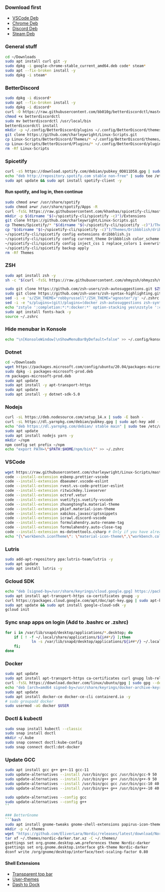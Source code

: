 
### Download first
* [VSCode Deb](https://code.visualstudio.com/docs/?dv=linux64_deb)
* [Chrome Deb](https://dl.google.com/linux/direct/google-chrome-stable_current_amd64.deb)
* [Discord Deb](https://discord.com/api/download?platform=linux&format=deb)
* [Steam Deb](https://cdn.akamai.steamstatic.com/client/installer/steam.deb)

### General stuff
```bash
cd ~/Downloads
sudo apt install curl git -y
sudo dpkg -i google-chrome-stable_current_amd64.deb code* steam*
sudo apt --fix-broken install -y
sudo dpkg -i steam*
```

### BetterDiscord
```bash
sudo dpkg -i discord*
sudo apt --fix-broken install -y
sudo dpkg -i discord*
curl -O https://raw.githubusercontent.com/bb010g/betterdiscordctl/master/betterdiscordctl
chmod +x betterdiscordctl
sudo mv betterdiscordctl /usr/local/bin
betterdiscordctl install
mkdir -p ~/.config/BetterDiscord/plugins ~/.config/BetterDiscord/themes
git clone https://github.com/charleywright/Linux-Scripts.git
cp Linux-Scripts/BetterDiscord/Themes/* ~/.config/BetterDiscord/themes/
cp Linux-Scripts/BetterDiscord/Plugins/* ~/.config/BetterDiscord/plugins/
rm -Rf Linux-Scripts
```

### Spicetify
```bash
curl -sS https://download.spotify.com/debian/pubkey_0D811D58.gpg | sudo apt-key add -
echo "deb http://repository.spotify.com stable non-free" | sudo tee /etc/apt/sources.list.d/spotify.list
sudo apt update && sudo apt install spotify-client -y
```
#### Run spotify, and log in, then continue
```bash
sudo chmod a+wr /usr/share/spotify
sudo chmod a+wr /usr/share/spotify/Apps -R
curl -fsSL https://raw.githubusercontent.com/khanhas/spicetify-cli/master/install.sh | sh
mkdir -p $(dirname "$(~/spicetify-cli/spicetify -c)")/Extensions
git clone https://github.com/charleywright/Linux-Scripts.git
cp Themes/Spicetify/* "$(dirname "$(~/spicetify-cli/spicetify -c)")/Themes" -r
cp "$(dirname "$(~/spicetify-cli/spicetify -c)")/Themes/Dribbblish/dribbblish.js" "$(dirname "$(~/spicetify-cli/spicetify -c)")/Extensions"
~/spicetify-cli/spicetify config extensions dribbblish.js
~/spicetify-cli/spicetify config current_theme Dribbblish color_scheme base
~/spicetify-cli/spicetify config inject_css 1 replace_colors 1 overwrite_assets 1
~/spicetify-cli/spicetify backup apply
rm -Rf Themes
```

### ZSH
```bash
sudo apt install zsh -y
sh -c "$(curl -fsSL https://raw.githubusercontent.com/ohmyzsh/ohmyzsh/master/tools/install.sh)"
```
```bash
sudo git clone https://github.com/zsh-users/zsh-autosuggestions.git $ZSH_CUSTOM/plugins/zsh-autosuggestions
sudo git clone https://github.com/zsh-users/zsh-syntax-highlighting.git $ZSH_CUSTOM/plugins/zsh-syntax-highlighting
sed -i -e 's/ZSH_THEME="robbyrussell"/ZSH_THEME="agnoster"/g' ~/.zshrc
sed -i -e "s/plugins=(git)/plugins=(docker zsh-autosuggestions zsh-syntax-highlighting)/g" ~/.zshrc
echo "zstyle ':completion:*:*:docker:*' option-stacking yes\nzstyle ':completion:*:*:docker-*:*' option-stacking yes" >> ~/.zshrc
sudo apt install fonts-hack -y
source ~/.zshrc
```

### Hide menubar in Konsole
```bash
echo "\n[KonsoleWindow]\nShowMenuBarByDefault=false" >> ~/.config/konsolerc
```

### Dotnet
```bash
cd ~/Downloads
wget https://packages.microsoft.com/config/ubuntu/20.04/packages-microsoft-prod.deb -O packages-microsoft-prod.deb
sudo dpkg -i packages-microsoft-prod.deb
rm packages-microsoft-prod.deb
sudo apt update
sudo apt install -y apt-transport-https
sudo apt update
sudo apt install -y dotnet-sdk-5.0

```

### Nodejs
```bash
curl -sL https://deb.nodesource.com/setup_14.x | sudo -E bash -
curl -sL https://dl.yarnpkg.com/debian/pubkey.gpg | sudo apt-key add -
echo "deb https://dl.yarnpkg.com/debian/ stable main" | sudo tee /etc/apt/sources.list.d/yarn.list
sudo apt update
sudo apt install nodejs yarn -y
mkdir ~/npm
npm config set prefix ~/npm
echo "export PATH=\"$PATH:$HOME/npm/bin\"" >> ~/.zshrc
```

### VSCode
```bash
wget https://raw.githubusercontent.com/charleywright/Linux-Scripts/master/VSCode/Keybinds.json -O ~/.config/Code/User/keybindings.json
code --install-extension esbenp.prettier-vscode
code --install-extension dbaeumer.vscode-eslint
code --install-extension rvest.vs-code-prettier-eslint
code --install-extension ritwickdey.liveserver
code --install-extension octref.vetur
code --install-extension vuetifyjs.vuetify-vscode
code --install-extension zhuangtongfa.material-theme
code --install-extension pkief.material-icon-theme
code --install-extension xabikos.javascriptsnippets
code --install-extension icrawl.discord-vscode
code --install-extension formulahendry.auto-rename-tag
code --install-extension formulahendry.auto-close-tag
code --install-extension ms-dotnettools.csharp # Only if you have already installed the dotnet CLI
echo "{\"workbench.iconTheme\": \"material-icon-theme\",\"workbench.colorTheme\": \"One Dark Pro\"}" > ~/.config/Code/User/settings.json
```

### Lutris
```bash
sudo add-apt-repository ppa:lutris-team/lutris -y
sudo apt update
sudo apt install lutris -y
```

### Gcloud SDK
```bash
echo "deb [signed-by=/usr/share/keyrings/cloud.google.gpg] https://packages.cloud.google.com/apt cloud-sdk main" | sudo tee -a /etc/apt/sources.list.d/google-cloud-sdk.list
sudo apt install apt-transport-https ca-certificates gnupg -y
curl https://packages.cloud.google.com/apt/doc/apt-key.gpg | sudo apt-key --keyring /usr/share/keyrings/cloud.google.gpg add -
sudo apt update && sudo apt install google-cloud-sdk -y
gcloud init
```

### Sync snap apps on login (Add to .bashrc or .zshrc)
```bash
for i in /var/lib/snapd/desktop/applications/*.desktop; do
    if [ ! -f ~/.local/share/applications/${i##*/} ];then
            ln -s /var/lib/snapd/desktop/applications/${i##*/} ~/.local/share/applications/${i##*/};
    fi;
done
```

### Docker
```bash
sudo apt update
sudo apt install apt-transport-https ca-certificates curl gnupg lsb-release -y
curl -fsSL https://download.docker.com/linux/ubuntu/gpg | sudo gpg --dearmor -o /usr/share/keyrings/docker-archive-keyring.gpg
echo "deb [arch=amd64 signed-by=/usr/share/keyrings/docker-archive-keyring.gpg] https://download.docker.com/linux/ubuntu $(lsb_release -cs) stable" | sudo tee /etc/apt/sources.list.d/docker.list > /dev/null
sudo apt update
sudo apt install docker-ce docker-ce-cli containerd.io -y
# sudo groupadd docker
sudo usermod -aG docker $USER
```


### Doctl & kubectl
```bash
sudo snap install kubectl --classic
sudo snap install doctl
mkdir ~/.kube
sudo snap connect doctl:kube-config
sudo snap connect doctl:dot-docker
```

### Update GCC
```bash
sudo apt install gcc g++ g++-11 gcc-11
sudo update-alternatives --install /usr/bin/gcc gcc /usr/bin/gcc-9 50
sudo update-alternatives --install /usr/bin/g++ g++ /usr/bin/g++-9 50
sudo update-alternatives --install /usr/bin/gcc gcc /usr/bin/gcc-10 40
sudo update-alternatives --install /usr/bin/g++ g++ /usr/bin/g++-10 40

sudo update-alternatives --config gcc
sudo update-alternatives --config g++
``

### BetterGnome
```bash
sudo apt install gnome-tweaks gnome-shell-extensions papirus-icon-theme plank -y
mkdir -p ~/.themes
wget "https://github.com/EliverLara/Nordic/releases/latest/download/Nordic-darker.tar.xz" -O ~/.themes/nordic-darker.tar.xz
tar xf ~/.themes/nordic-darker.tar.xz -C ~/.themes/
gsettings set org.gnome.desktop.wm.preferences theme Nordic-darker
gsettings set org.gnome.desktop.interface gtk-theme Nordic-darker
dconf write /org/gnome/desktop/interface/text-scaling-factor 0.80
```

#### Shell Extensions
* [Transparent top bar](https://extensions.gnome.org/extension/3960/transparent-top-bar-adjustable-transparency/)
* [User-themes](https://extensions.gnome.org/extension/19/user-themes/)
* [Dash to Dock](https://extensions.gnome.org/extension/307/dash-to-dock/)
